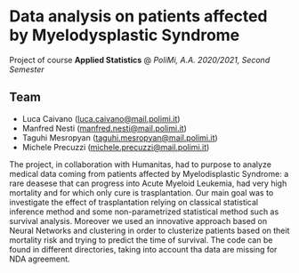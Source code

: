 # Data analysis on patients affected by Myelodysplastic Syndrome
Project of course **Applied Statistics** @ *PoliMi, A.A. 2020/2021, Second Semester*

## Team

* Luca Caivano (luca.caivano@mail.polimi.it)
* Manfred Nesti (manfred.nesti@mail.polimi.it)
* Taguhi Mesropyan (taguhi.mesropyan@mail.polimi.it)
* Michele Precuzzi (michele.precuzzi@mail.polimi.it)


The project, in collaboration with Humanitas, had to purpose to analyze medical data coming from patients affected by Myelodisplastic Syndrome: a rare deasese that can progress into Acute Myeloid Leukemia, had very high mortality and for which only cure is trasplantation. Our main goal was to investigate the effect of trasplantation relying on classical statistical inference method and some non-parametrized statistical method such as survival analysis. Moreover we used an innovative approach based on Neural Networks and clustering in order to clusterize patients based on theit mortality risk and trying to predict the time of survival. The code can be found in different directories, taking into account tha data are missing for NDA agreement.
